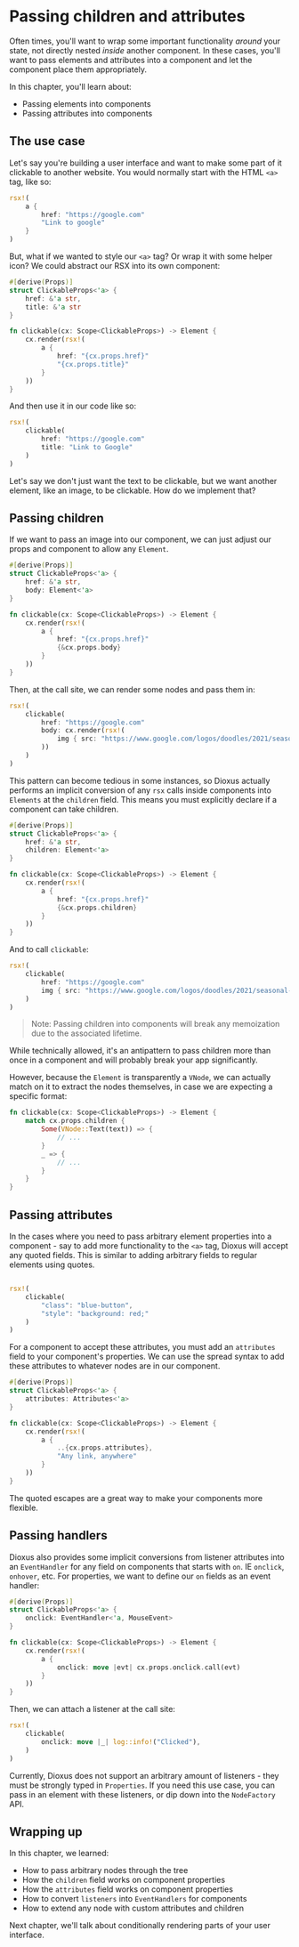 # Passing children and attributes

Often times, you'll want to wrap some important functionality *around* your state, not directly nested *inside* another component. In these cases, you'll want to pass elements and attributes into a component and let the component place them appropriately.

In this chapter, you'll learn about:
- Passing elements into components
- Passing attributes into components


## The use case

Let's say you're building a user interface and want to make some part of it clickable to another website. You would normally start with the HTML `<a>` tag, like so:

```rust
rsx!(
    a {
        href: "https://google.com"
        "Link to google"
    }
)
```

But, what if we wanted to style our `<a>` tag? Or wrap it with some helper icon? We could abstract our RSX into its own component:


```rust
#[derive(Props)]
struct ClickableProps<'a> {
    href: &'a str,
    title: &'a str
}

fn clickable(cx: Scope<ClickableProps>) -> Element {
    cx.render(rsx!(
        a {
            href: "{cx.props.href}"
            "{cx.props.title}"
        }
    ))
}
```

And then use it in our code like so:

```rust
rsx!(
    clickable(
        href: "https://google.com"
        title: "Link to Google"
    )
)
```

Let's say we don't just want the text to be clickable, but we want another element, like an image, to be clickable. How do we implement that?

## Passing children

If we want to pass an image into our component, we can just adjust our props and component to allow any `Element`.

```rust
#[derive(Props)]
struct ClickableProps<'a> {
    href: &'a str,
    body: Element<'a>
}

fn clickable(cx: Scope<ClickableProps>) -> Element {
    cx.render(rsx!(
        a {
            href: "{cx.props.href}"
            {&cx.props.body}
        }
    ))
}
```

Then, at the call site, we can render some nodes and pass them in:

```rust
rsx!(
    clickable(
        href: "https://google.com"
        body: cx.render(rsx!(
            img { src: "https://www.google.com/logos/doodles/2021/seasonal-holidays-2021-6753651837109324-6752733080595603-cst.gif" }
        ))
    )
)
```

This pattern can become tedious in some instances, so Dioxus actually performs an implicit conversion of any `rsx` calls inside components into `Elements` at the `children` field. This means you must explicitly declare if a component can take children.

```rust
#[derive(Props)]
struct ClickableProps<'a> {
    href: &'a str,
    children: Element<'a>
}

fn clickable(cx: Scope<ClickableProps>) -> Element {
    cx.render(rsx!(
        a {
            href: "{cx.props.href}"
            {&cx.props.children}
        }
    ))
}
```

And to call `clickable`:
```rust
rsx!(
    clickable(
        href: "https://google.com"
        img { src: "https://www.google.com/logos/doodles/2021/seasonal-holidays-2021-6753651837109324-6752733080595603-cst.gif" }
    )
)
```

> Note: Passing children into components will break any memoization due to the associated lifetime.

While technically allowed, it's an antipattern to pass children more than once in a component and will probably break your app significantly.

However, because the `Element` is transparently a `VNode`, we can actually match on it to extract the nodes themselves, in case we are expecting a specific format:

```rust
fn clickable(cx: Scope<ClickableProps>) -> Element {
    match cx.props.children {
        Some(VNode::Text(text)) => {
            // ...
        }
        _ => {
            // ...
        }
    }
}
```

## Passing attributes

In the cases where you need to pass arbitrary element properties into a component - say to add more functionality to the `<a>` tag, Dioxus will accept any quoted fields. This is similar to adding arbitrary fields to regular elements using quotes.

```rust

rsx!(
    clickable(
        "class": "blue-button",
        "style": "background: red;"
    )
)

```

For a component to accept these attributes, you must add an `attributes` field to your component's properties. We can use the spread syntax to add these attributes to whatever nodes are in our component.

```rust
#[derive(Props)]
struct ClickableProps<'a> {
    attributes: Attributes<'a>
}

fn clickable(cx: Scope<ClickableProps>) -> Element {
    cx.render(rsx!(
        a { 
            ..{cx.props.attributes},
            "Any link, anywhere"
        }
    ))
}
```

The quoted escapes are a great way to make your components more flexible.


## Passing handlers

Dioxus also provides some implicit conversions from listener attributes into an `EventHandler` for any field on components that starts with `on`. IE `onclick`, `onhover`, etc. For properties, we want to define our `on` fields as an event handler:


```rust
#[derive(Props)]
struct ClickableProps<'a> {
    onclick: EventHandler<'a, MouseEvent>
}

fn clickable(cx: Scope<ClickableProps>) -> Element {
    cx.render(rsx!(
        a { 
            onclick: move |evt| cx.props.onclick.call(evt)
        }
    ))
}
```

Then, we can attach a listener at the call site:

```rust
rsx!(
    clickable(
        onclick: move |_| log::info!("Clicked"),
    )
)
```

Currently, Dioxus does not support an arbitrary amount of listeners - they must be strongly typed in `Properties`. If you need this use case, you can pass in an element with these listeners, or dip down into the `NodeFactory` API.


## Wrapping up

In this chapter, we learned:
- How to pass arbitrary nodes through the tree
- How the `children` field works on component properties
- How the `attributes` field works on component properties
- How to convert `listeners` into `EventHandlers` for components
- How to extend any node with custom attributes and children

Next chapter, we'll talk about conditionally rendering parts of your user interface.

